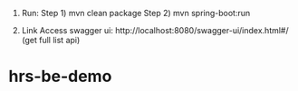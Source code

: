 1. Run:
Step 1) mvn clean package
Step 2) mvn spring-boot:run

2. Link Access swagger ui: http://localhost:8080/swagger-ui/index.html#/ (get full list api)
# hrs-be-demo
